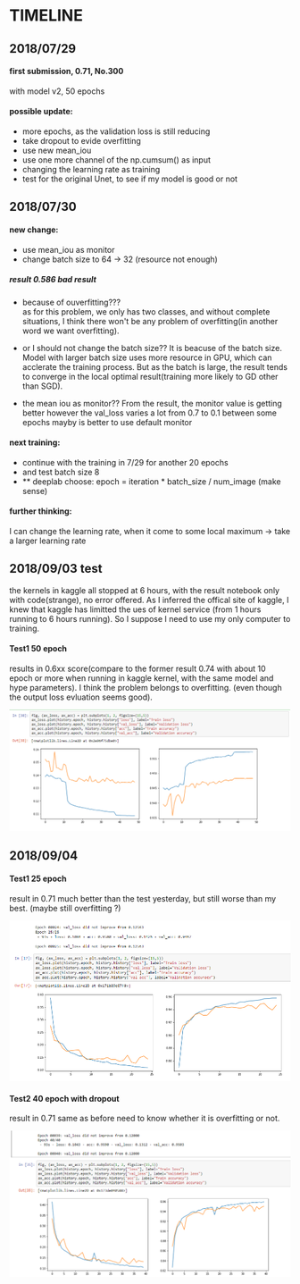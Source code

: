 # TIMELINE
##  2018/07/29
#### first submission, 0.71, No.300
with model v2, 50 epochs
#### possible update:
 - more epochs, as the validation loss is still reducing             
 - take dropout to evide overfitting                                 
 - use new mean_iou                                                  
 - use one more channel of the np.cumsum() as input                  
 - changing the learning rate as training
 - test for the original Unet, to see if my model is good or not

## 2018/07/30
#### new change:
 - use mean_iou as monitor
 - change batch size to 64 -> 32 (resource not enough)
##### result 0.586  bad result
 - because of ouverfitting???	
	as for this problem, we only has two classes, and without complete situations, I think
	there won't be any problem of overfitting(in another word we want overfitting).

 - or I should not change the batch size??
	It is beacuse of the batch size. Model with larger batch size uses more resource in GPU,
	 which can acclerate the training process. But as the batch is large, the result tends 
	to converge in the local optimal result(training more likely to GD other than SGD).

 - the mean iou as monitor??
	From the result, the monitor value is getting better
	however the val_loss varies a lot from 0.7 to 0.1 between some epochs
	mayby is better to use default monitor

#### next training:
 - continue with the training in 7/29 for another 20 epochs
 - and test batch size 8 
 - ** deeplab choose: epoch = iteration * batch_size / num_image (make sense)

#### further thinking:
  I can change the learning rate, when it come to some local maximum -> take a larger learning rate 

## 2018/09/03 test
the kernels in kaggle all stopped at 6 hours, with the result notebook only with code(strange),
no error offered.
As I inferred the offical site of kaggle, I knew that kaggle has limitted the ues of kernel service
(from 1 hours running to 6 hours running).
So I suppose I need to use my only computer to training.

#### Test1 50 epoch
results in 0.6xx score(compare to the former result 0.74 with about 10 epoch or more when running in 
kaggle kernel, with the same model and hype parameters). I think the problem belongs to overfitting.
(even though the output loss evluation seems good).

![loss](img/09_03_50epoch.PNG)

## 2018/09/04
#### Test1  25 epoch
result in 0.71 much better than the test yesterday, but still worse than my best.
(maybe still overfitting ?)

![loss](img/09_04_25epoch_0.72.PNG)

#### Test2  40 epoch with dropout
result in 0.71 same as before need to know whether it is overfitting or not.

![loss](img/09_04_40_do.PNG)
